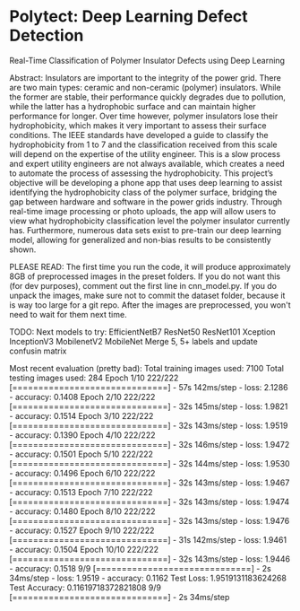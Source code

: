 # Polytect: Deep Learning Defect Detection
Real-Time Classification of Polymer Insulator Defects using Deep Learning

Abstract:
Insulators are important to the integrity of the power grid. There are two main types: ceramic and non-ceramic (polymer) insulators. While the former are stable, their performance quickly degrades due to pollution, while the latter has a hydrophobic surface and can maintain higher performance for longer. Over time however, polymer insulators lose their hydrophobicity, which makes it very important to assess their surface conditions. The IEEE standards have developed a guide to classify the hydrophobicity from 1 to 7 and the classification received from this scale will depend on the expertise of the utility engineer. This is a slow process and expert utility engineers are not always available, which creates a need to automate the process of assessing the hydrophobicity. This project’s objective will be developing a phone app that uses deep learning to assist identifying the hydrophobicity class of the polymer surface, bridging the gap between hardware and software in the power grids industry. Through real-time image processing or photo uploads, the app will allow users to view what hydrophobicity classification level the polymer insulator currently has. Furthermore, numerous data sets exist to pre-train our deep learning model, allowing for generalized and non-bias results to be consistently shown.

PLEASE READ:
    The first time you run the code, it will produce approximately 8GB of preprocessed images in the preset folders.
    If you do not want this (for dev purposes), comment out the first line in cnn_model.py.
    If you do unpack the images, make sure not to commit the dataset folder, because it is way too large for a git repo.
    After the images are preprocessed, you won't need to wait for them next time.

TODO:
Next models to try: EfficientNetB7 ResNet50 ResNet101 Xception InceptionV3 MobilenetV2 MobileNet
Merge 5, 5+ labels and update confusin matrix

Most recent evaluation (pretty bad):
    Total training images used: 7100
    Total testing images used: 284
    Epoch 1/10
    222/222 [==============================] - 57s 142ms/step - loss: 2.1286 - accuracy: 0.1408
    Epoch 2/10
    222/222 [==============================] - 32s 145ms/step - loss: 1.9821 - accuracy: 0.1514
    Epoch 3/10
    222/222 [==============================] - 32s 143ms/step - loss: 1.9519 - accuracy: 0.1390
    Epoch 4/10
    222/222 [==============================] - 32s 146ms/step - loss: 1.9472 - accuracy: 0.1501
    Epoch 5/10
    222/222 [==============================] - 32s 144ms/step - loss: 1.9530 - accuracy: 0.1496
    Epoch 6/10
    222/222 [==============================] - 32s 143ms/step - loss: 1.9467 - accuracy: 0.1513
    Epoch 7/10
    222/222 [==============================] - 32s 143ms/step - loss: 1.9474 - accuracy: 0.1480
    Epoch 8/10
    222/222 [==============================] - 32s 143ms/step - loss: 1.9476 - accuracy: 0.1527
    Epoch 9/10
    222/222 [==============================] - 31s 142ms/step - loss: 1.9461 - accuracy: 0.1504
    Epoch 10/10
    222/222 [==============================] - 32s 143ms/step - loss: 1.9446 - accuracy: 0.1518
    9/9 [==============================] - 2s 34ms/step - loss: 1.9519 - accuracy: 0.1162
    Test Loss: 1.9519131183624268
    Test Accuracy: 0.11619718372821808
    9/9 [==============================] - 2s 34ms/step